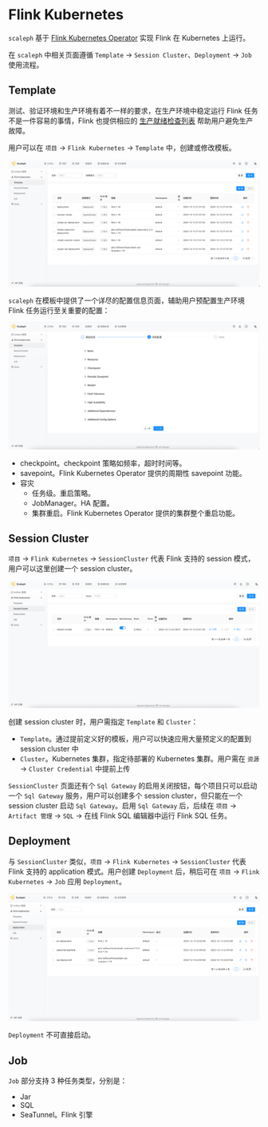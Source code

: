 # Flink Kubernetes

`scaleph` 基于 [Flink Kubernetes Operator](https://nightlies.apache.org/flink/flink-kubernetes-operator-docs-stable/) 实现 Flink 在 Kubernetes 上运行。

在 `scaleph` 中相关页面遵循 `Template` -> `Session Cluster`、`Deployment` -> `Job` 使用流程。

## Template

测试、验证环境和生产环境有着不一样的要求，在生产环境中稳定运行 Flink 任务不是一件容易的事情，Flink 也提供相应的 [生产就绪检查列表](https://nightlies.apache.org/flink/flink-docs-release-1.18/docs/ops/production_ready/) 帮助用户避免生产故障。

用户可以在 `项目` -> `Flink Kubernetes` -> `Template` 中，创建或修改模板。

![flink-kubernetes-template-list](./images/flink-kubernetes/flink-kubernetes-template-list.jpg)

`scaleph` 在模板中提供了一个详尽的配置信息页面，辅助用户预配置生产环境 Flink 任务运行至关重要的配置：

![cluster_credential_upload](./images/flink-kubernetes/flink-kubernetes-template-options.jpg)

* checkpoint。checkpoint 策略如频率，超时时间等。
* savepoint。Flink Kubernetes Operator 提供的周期性 savepoint 功能。
* 容灾
  * 任务级。重启策略。
  * JobManager。HA 配置。
  * 集群重启。Flink Kubernetes Operator 提供的集群整个重启功能。

## Session Cluster

`项目` -> `Flink Kubernetes` -> `SessionCluster` 代表 Flink 支持的 session 模式，用户可以这里创建一个 session cluster。

![flink-kubernetes-sessioncluster-list](./images/flink-kubernetes/flink-kubernetes-sessioncluster-list.jpg)

创建 session cluster 时，用户需指定 `Template` 和 `Cluster`：

* `Template`。通过提前定义好的模板，用户可以快速应用大量预定义的配置到 session cluster 中
* `Cluster`。Kubernetes 集群，指定待部署的 Kubernetes 集群。用户需在 `资源` -> `Cluster Credential` 中提前上传

`SessionCluster` 页面还有个 `Sql Gateway` 的启用关闭按钮，每个项目只可以启动一个 `Sql Gateway` 服务，用户可以创建多个 session cluster，但只能在一个 session cluster 启动 `Sql Gateway`。启用 `Sql Gateway` 后，后续在 `项目` -> `Artifact 管理` -> `SQL` -> 在线 Flink SQL 编辑器中运行 Flink SQL 任务。

## Deployment

与 `SessionCluster` 类似，`项目` -> `Flink Kubernetes` -> `SessionCluster` 代表 Flink 支持的 application 模式。用户创建 `Deployment` 后，稍后可在 `项目` -> `Flink Kubernetes` -> `Job` 应用 `Deployment`。 

![flink-kubernetes-deployment-list](./images/flink-kubernetes/flink-kubernetes-deployment-list.jpg)

`Deployment` 不可直接启动。

## Job

`Job` 部分支持 3 种任务类型，分别是：

* Jar
* SQL
* SeaTunnel。Flink 引擎

